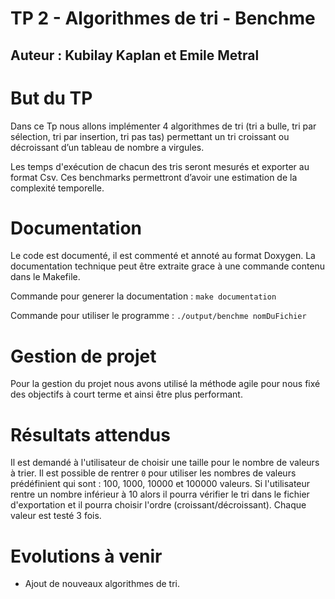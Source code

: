 # TP 2 - Algorithmes de tri - Benchme
## Auteur : Kubilay Kaplan et Emile Metral


# But du TP
Dans ce Tp nous allons implémenter 4 algorithmes de tri (tri a bulle, tri par sélection, tri par insertion, tri pas tas)
permettant un tri croissant ou décroissant d’un tableau de nombre a virgules.

Les temps d'exécution de chacun des tris seront mesurés et exporter au format Csv. Ces benchmarks permettront d’avoir une estimation de la complexité temporelle.

# Documentation
Le code est documenté, il est commenté et annoté au format Doxygen. La documentation technique peut être extraite grace à une commande contenu dans le Makefile.

Commande pour generer la documentation : `make documentation`

Commande pour utiliser le programme : `./output/benchme nomDuFichier`


# Gestion de projet
Pour la gestion du projet nous avons utilisé la méthode agile pour nous fixé des objectifs à court terme et ainsi être plus performant.

# Résultats attendus
Il est demandé à l'utilisateur de choisir une taille pour le nombre de valeurs à trier. Il est possible de rentrer `0` pour utiliser les nombres de valeurs prédéfinient qui sont : 100, 1000, 10000 et 100000 valeurs. Si l'utilisateur rentre un nombre inférieur à 10 alors il pourra vérifier le tri dans le fichier d'exportation et il pourra choisir l'ordre (croissant/décroissant). Chaque valeur est testé 3 fois.

# Evolutions à venir
* Ajout de nouveaux algorithmes de tri.
